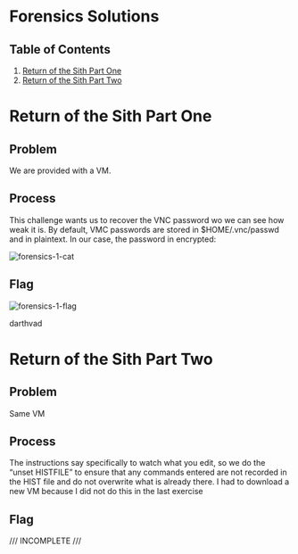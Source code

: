 # Forensics Solutions
## Table of Contents
1. [Return of the Sith Part One](#return-of-the-sith-part-one)
2. [Return of the Sith Part Two](#return-of-the-sith-part-two)

# Return of the Sith Part One
## Problem
We are provided with a VM.

## Process
This challenge wants us to recover the VNC password wo we can see how weak it is.  By default, VMC passwords are stored in $HOME/.vnc/passwd and in plaintext.  In our case, the password in encrypted:

![forensics-1-cat](https://github.com/ryokubaka/CTF-Write-Ups/blob/master/NeverLAN-CTF-2019/Forensics/Images/forensics-1-cat.jpg?raw=true)

## Flag

![forensics-1-flag](https://github.com/ryokubaka/CTF-Write-Ups/blob/master/NeverLAN-CTF-2019/Forensics/Images/forensics-1-flag.jpg?raw=true)

darthvad

# Return of the Sith Part Two
## Problem
Same VM

## Process
The instructions say specifically to watch what you edit, so we do the “unset HISTFILE” to ensure that any commands entered are not recorded in the HIST file and do not overwrite what is already there.  I had to download a new VM because I did not do this in the last exercise

## Flag

/// INCOMPLETE ///
